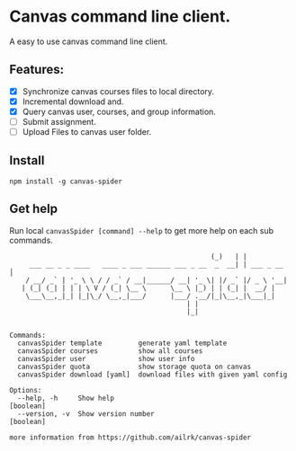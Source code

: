 # Canvas command line client.

A easy to use canvas command line client.

## Features:
- [x] Synchronize canvas courses files to local directory.
- [x] Incremental download and.
- [x] Query canvas user, courses, and group information.
- [ ] Submit assignment.
- [ ] Upload Files to canvas user folder.

## Install
`npm install -g canvas-spider`

## Get help
Run local `canvasSpider [command] --help` to get more help on each sub commands.
```
                                                  (_)   | |
     ___ __ _ _ ____   ____ _ ___ ______ ___ _ __  _  __| | ___ _ __                                                 │
    / __/ _` | '_ \ \ / / _` / __|______/ __| '_ \| |/ _` |/ _ \ '__|
   | (_| (_| | | | \ V / (_| \__ \      \__ \ |_) | | (_| |  __/ |
    \___\__,_|_| |_|\_/ \__,_|___/      |___/ .__/|_|\__,_|\___|_|
                                            | |
                                            |_|


Commands:
  canvasSpider template         generate yaml template
  canvasSpider courses          show all courses
  canvasSpider user             show user info
  canvasSpider quota            show storage quota on canvas
  canvasSpider download [yaml]  download files with given yaml config

Options:
  --help, -h     Show help                                             [boolean]
  --version, -v  Show version number                                   [boolean]

more information from https://github.com/ailrk/canvas-spider
```
